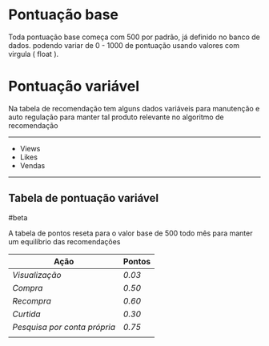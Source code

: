 
# Pontuação base

Toda pontuação base começa com 500 por padrão, já definido no banco de dados.
podendo variar de 0 - 1000 de pontuação usando valores com virgula ( float ).

# Pontuação variável

Na tabela de recomendação tem alguns dados variáveis para manutenção e auto regulação
para manter tal produto relevante no algoritmo de recomendação

---
- Views
- Likes
- Vendas
---

## Tabela de pontuação variável
#beta

A tabela de pontos reseta para o valor base de 500 todo mês para manter um equilíbrio das recomendações

| Ação                         | Pontos |
| ---------------------------- | ------ |
| *Visualização*               | *0.03* |
| *Compra*                     | *0.50* |
| *Recompra*                   | *0.60* |
| *Curtida*                    | *0.30* |
| *Pesquisa por conta própria* | *0.75* |
|                              |        |

